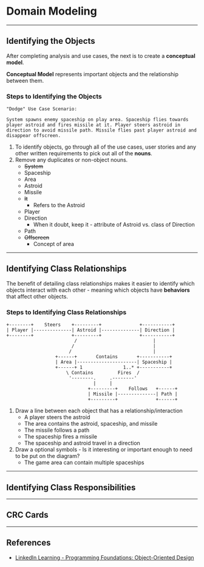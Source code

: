 # Domain Modeling

---

## Identifying the Objects

After completing analysis and use cases, the next is to create a **conceptual model**.

**Conceptual Model** represents important objects and the relationship between them.

### Steps to Identifying the Objects

```text
"Dodge" Use Case Scenario:

System spawns enemy spaceship on play area. Spaceship flies towards player astroid and fires missile at it. Player steers astroid in direction to avoid missile path. Missile flies past player astroid and disappear offscreen.
```

1. To identify objects, go through all of the use cases, user stories and any other written requirements to pick out all of the **nouns**.
2. Remove any duplicates or non-object nouns.
    * ~~System~~
    * Spaceship
    * Area
    * Astroid
    * Missile
    * ~~It~~
        * Refers to the Astroid
    * Player
    * Direction
        * When it doubt, keep it - attribute of Astroid vs. class of Direction
    * Path
    * ~~Offscreen~~
        * Concept of area

---

## Identifying Class Relationships

The benefit of detailing class relationships makes it easier to identify which objects interact with each other - meaning which objects have **behaviors** that affect other objects.

### Steps to Identifying Class Relationships

```text
+--------+    Steers    +---------+              +-----------+
| Player |--------------| Astroid |--------------| Direction |
+--------+              +---------+              +-----------+
                         /                            |
                        /                             |
                       /                              |
                  +------+       Contains       +-----------+
                  | Area |----------------------| Spaceship |
                  +------+ 1               1..* +-----------+
                      \ Contains         Fires  /
                       '--------.     .--------'
                                |     |
                              +---------+    Follows   +------+
                              | Missile |--------------| Path |
                              +---------+              +------+
```

1. Draw a line between each object that has a relationship/interaction
    * A player steers the astroid
    * The area contains the astroid, spaceship, and missile
    * The missile follows a path
    * The spaceship fires a missile
    * The spaceship and astroid travel in a direction
2. Draw a optional symbols - Is it interesting or important enough to need to be put on the diagram?
    * The game area can contain multiple spaceships

---

## Identifying Class Responsibilities

---

## CRC Cards

---

## References

* [LinkedIn Learning - Programming Foundations: Object-Oriented Design](https://www.linkedin.com/learning/programming-foundations-object-oriented-design-3/object-oriented-thinking)
